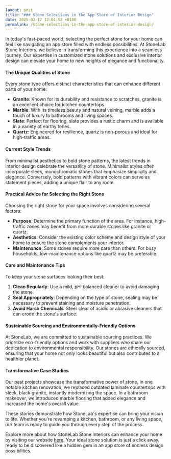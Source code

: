 ```yaml
---
layout: post
title: "### Stone Selections in the App Store of Interior Design"
date: 2025-02-17 12:04:52 +0100
permalink: /stone-selections-in-the-app-store-of-interior-design/
---
```



In today's fast-paced world, selecting the perfect stone for your home can feel like navigating an app store filled with endless possibilities. At StoneLab Stone Interiors, we believe in transforming this experience into a seamless journey. Our expertise in customized stone solutions and exclusive interior design can elevate your home to new heights of elegance and functionality.

#### The Unique Qualities of Stone

Every stone type offers distinct characteristics that can enhance different parts of your home:

- **Granite**: Known for its durability and resistance to scratches, granite is an excellent choice for kitchen countertops.
- **Marble**: With its timeless beauty and natural veining, marble adds a touch of luxury to bathrooms and living spaces.
- **Slate**: Perfect for flooring, slate provides a rustic charm and is available in a variety of earthy tones.
- **Quartz**: Engineered for resilience, quartz is non-porous and ideal for high-traffic areas.

#### Current Style Trends

From minimalist aesthetics to bold stone patterns, the latest trends in interior design celebrate the versatility of stone. Minimalist styles often incorporate sleek, monochromatic stones that emphasize simplicity and elegance. Conversely, bold patterns with vibrant colors can serve as statement pieces, adding a unique flair to any room.

#### Practical Advice for Selecting the Right Stone

Choosing the right stone for your space involves considering several factors:

- **Purpose**: Determine the primary function of the area. For instance, high-traffic zones may benefit from more durable stones like granite or quartz.
- **Aesthetics**: Consider the existing color scheme and design style of your home to ensure the stone complements your interior.
- **Maintenance**: Some stones require more care than others. For busy households, low-maintenance options like quartz may be preferable.

#### Care and Maintenance Tips

To keep your stone surfaces looking their best:

1. **Clean Regularly**: Use a mild, pH-balanced cleaner to avoid damaging the stone.
2. **Seal Appropriately**: Depending on the type of stone, sealing may be necessary to prevent staining and moisture penetration.
3. **Avoid Harsh Chemicals**: Steer clear of acidic or abrasive cleaners that can erode the stone's surface.

#### Sustainable Sourcing and Environmentally-Friendly Options

At StoneLab, we are committed to sustainable sourcing practices. We prioritize eco-friendly options and work with suppliers who share our dedication to environmental responsibility. Our stones are ethically sourced, ensuring that your home not only looks beautiful but also contributes to a healthier planet.

#### Transformative Case Studies

Our past projects showcase the transformative power of stone. In one notable kitchen renovation, we replaced outdated laminate countertops with sleek, black granite, instantly modernizing the space. In a bathroom makeover, we introduced marble flooring that added elegance and increased the home's overall value.

These stories demonstrate how StoneLab's expertise can bring your vision to life. Whether you're revamping a kitchen, bathroom, or any living space, our team is ready to guide you through every step of the process.

Explore more about how StoneLab Stone Interiors can enhance your home by visiting our website [here](https://stonelab.se). Your ideal stone solution is just a click away, ready to be discovered like a hidden gem in an app store of endless design possibilities.